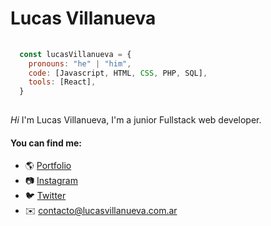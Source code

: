 # Lucas Villanueva
```javascript
  
  const lucasVillanueva = {
    pronouns: "he" | "him",
    code: [Javascript, HTML, CSS, PHP, SQL],
    tools: [React],
  }
  
```
_*Hi*_ I'm Lucas Villanueva, I'm a junior Fullstack web developer.

#### You can find me:
- 🌎 [Portfolio](https://lucasvillanueva.com.ar)
- 📷 [Instagram](https://instagram.com/kenaii.l)
- 🐦 [Twitter](https://twitter.com/Kenaii7588)
- ✉️ contacto@lucasvillanueva.com.ar

<!---
Lucasv7588/Lucasv7588 is a ✨ special ✨ repository because its `README.md` (this file) appears on your GitHub profile.
You can click the Preview link to take a look at your changes.
--->
